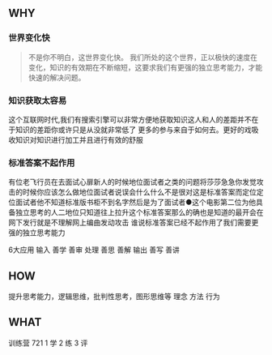 ## WHY
### 世界变化快
>不是你不明白，这世界变化快。
我们所处的这个世界，正以极快的速度在变化，知识的有效期在不断缩短，这要求我们有更强的独立思考能力，才能快速的解决问题。

### 知识获取太容易
这个互联网时代,我们有搜索引擎可以非常方便地获取知识这人和人的差距并不在于知识的差距你或许只是从没就非常低了
更多的参与来自于如何去。更好的戏吸收知识对知识进行加工并且进行有效的舒服

### 标准答案不起作用
有位老飞行员在去面试心扉新人的时候地位面试者之类的问题将莎莎急急你发觉攻击的时候你应该怎么做地位面试者说误会什么什么不是很对这是标准答案而定位定位面试者他不知道标准版书柜不到名字然后是为了面试者●这个电影第二位为他具备独立思考的人二地位只知道往上拉升这个标准答案那么的确也是知道的最开会在网下发行就是不理解网上编曲发动攻击
谁说标准答案已经不起作用了我们需要更强的独立思考能力

6大应用
输入
    善学 善审
处理
    善思 善解
输出
    善写 善讲

## HOW
提升思考能力，逻辑思维，批判性思考，图形思维等
理念
方法
行为

## WHAT
训练营
721
1  学 2 练 3 评